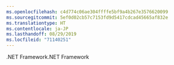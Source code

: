 ```yaml
---
ms.openlocfilehash: c4d774c06ae304ffffe5bf9a4b267e3576620099
ms.sourcegitcommit: 5ef0d02cb57c7153fd9d5417cdcad45665af832e
ms.translationtype: HT
ms.contentlocale: ja-JP
ms.lasthandoff: 08/29/2019
ms.locfileid: "71140251"
---
```

<span data-ttu-id="36852-101">.NET Framework</span><span class="sxs-lookup"><span data-stu-id="36852-101">.NET Framework</span></span>